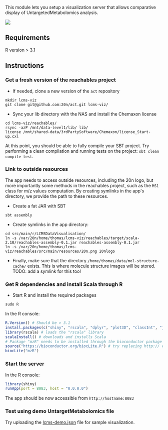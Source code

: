 This module lets you setup a visualization server that allows comparative display of UntargetedMetabolomics analysis.

![](http://20n.com/assets/img/lcms-viz.png)

## Requirements

R version > 3.1

## Instructions

### Get a fresh version of the reachables project

- If needed, clone a new version of the `act` repository
```
mkdir lcms-viz 
git clone git@github.com:20n/act.git lcms-viz/
```

- Sync your lib directory with the NAS and install the Chemaxon license

```
cd lcms-viz/reachables/ 
rsync -azP /mnt/data-level1/lib/ lib/ 
license /mnt/shared-data/3rdPartySoftware/Chemaxon/license_Start-up.cxl
```
At this point, you should be able to fully compile your SBT project.
Try performing a clean compilation and running tests on the project: `sbt clean compile test`.

### Link to outside resources
The app needs to access outside resources, including the 20n logo, but more importantly some methods in the reachables project, such as the `MS1` class for m/z values computation. By creating symlinks in the app's directory, we provide the path to these resources.

- Create a fat JAR with SBT
```
sbt assembly
```

- Create symlinks in the app directory: 
```
cd src/main/r/LCMSDataVisualisation/
ln -s /var/20n/home/thomas/lcms-viz/reachables/target/scala-2.10/reachables-assembly-0.1.jar reachables-assembly-0.1.jar
ln -s /var/20n/home/thomas/lcms-viz/reachables/src/main/resources/20n.png 20nlogo
```

- Finally, make sure that the directory `/home/thomas/data/mol-structure-cache/` exists. This is where molecule structure images will be stored. TODO: add a symlink for this too!

### Get R dependencies and install Scala through R
- Start R and install the required packages
```
sudo R
```
In the R console:
```R
R.Version() # Should be > 3.1
install.packages(c("shiny", "rscala", "dplyr", "plot3D", "classInt", "jsonlite", "logging", "digest"))
library(rscala) # loads the "rscala" library
scalaInstall() # downloads and installs Scala
# Package "mzR" needs to be installed through the bioconductor package
source("https://bioconductor.org/biocLite.R") # try replacing http:// with https:// if it gives you an error
biocLite("mzR")
```

### Start the server
In the R console:
```R
library(shiny)
runApp(port = 8083, host = "0.0.0.0")
```
The app should be now accessible from `http://hostname:8083`

### Test using demo UntargetMetabolomics file
Try uploading the [lcms-demo.json](lcms-demo.json) file for sample visualization.
